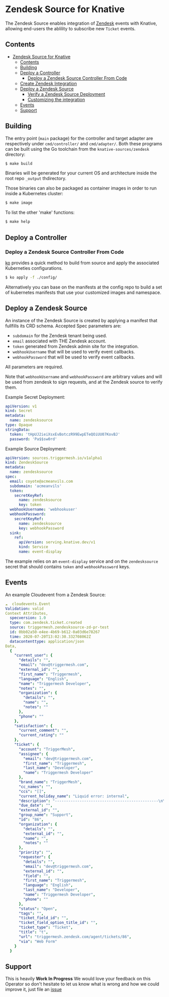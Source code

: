 # Zendesk Source for Knative

The Zendesk Source enables integration of [Zendesk](https://www.zendesk.com/) events with Knative, allowing end-users the ablility to subscribe new `Ticket` events.

## Contents

- [Zendesk Source for Knative](#zendesk-source-for-knative)
  - [Contents](#contents)
  - [Building](#building)
  - [Deploy a Controller](#deploy-a-controller)
    - [Deploy a Zendesk Source Controller From Code](#deploy-a-zendesk-source-controller-from-code)
  - [Create Zendesk Integration](#create-zendesk-integration)
  - [Deploy a Zendesk Source](#deploy-a-zendesk-source)
    - [Verify a Zendesk Source Deployment](#verify-a-zendesk-source-deployment)
    - [Customizing the integration](#customizing-the-integration)
  - [Events](#events)
  - [Support](#support)

## Building

The entry point (`main` package) for the controller and target adapter are respectively under
`cmd/controller/` and `cmd/adapter/`. Both these programs can be built using
the Go toolchain from the `knative-sources/zendesk` directory:

```sh
$ make build
```

Binaries will be generated for your current OS and architecture inside the root repo `_output` thdirectory.

Those binaries can also be packaged as container images in order to run inside a Kubernetes cluster:


```sh
$ make image
```

To list the other 'make' functions:

```sh
$ make help
```

## Deploy a Controller

### Deploy a Zendesk Source Controller From Code

[ko](https://github.com/google/ko) provides a quick method to build from source and apply the associated Kuberneties configurations.

```sh
$ ko apply -f ./config/
```

Alternatively you can base on the manifests at the config repo to build a set of kubernetes manifests that use your customized images and namespace.

## Deploy a Zendesk Source

An instance of the Zendesk Source is created by applying a manifest that fullfills its CRD schema. Accepted Spec parameters are:

- `subdomain` for the Zendesk tenant being used.
- `email` associated with THE Zendesk account.
- `token` generated from Zendesk admin site for the integration.
- `webhookUsername` that will be used to verify event callbacks.
- `webhookPassword` that will be used to verify event callbacks.

All parameters are required.

Note that `webhookUsername` and `webhookPassword` are arbitrary values and will be used from zendesk to sign requests, and at the Zendesk source to verify them.

Example Secret Deployment:

```yaml
apiVersion: v1
kind: Secret
metadata:
  name: zendesksource
type: Opaque
stringData:
  token: 'tHpUJ2ieiXsxEvBotczR99EwpETeQOiUU07KovBJ'
  password: 'Pa$$sw0rd'
```

Example Source Deployment:

```yaml
apiVersion: sources.triggermesh.io/v1alpha1
kind: ZendeskSource
metadata:
  name: zendesksource
spec:
  email: coyote@acmeanvils.com
  subdomain: 'acmeanvils'
  token:
    secretKeyRef:
      name: zendesksource
      key: token
  webhookUsername: 'webhookuser'
  webhookPassword:
    secretKeyRef:
      name: zendesksource
      key: webhookPassword
  sink:
    ref:
      apiVersion: serving.knative.dev/v1
      kind: Service
      name: event-display

```

The example relies on an `event-display` service and on the `zendesksource` secret that should contains `token` and `webhookPassword` keys.

## Events

An example Cloudevent from a Zendesk Source:

```yaml
☁️  cloudevents.Event
Validation: valid
Context Attributes,
  specversion: 1.0
  type: com.zendesk.ticket.created
  source: triggermesh.zendesksource-zd-pr-test
  id: 0bb02a50-e4ee-4b69-b612-0a03d6e78267
  time: 2020-07-20T13:02:30.332708062Z
  datacontenttype: application/json
Data,
  {
    "current_user": {
      "details": "",
      "email": "dev@triggermesh.com",
      "external_id": "",
      "first_name": "Triggermesh",
      "language": "English",
      "name": "Triggermesh Developer",
      "notes": "",
      "organization": {
        "details": "",
        "name": "",
        "notes": ""
      },
      "phone": ""
    },
    "satisfaction": {
      "current_comment": "",
      "current_rating": ""
    },
    "ticket": {
      "account": "TriggerMesh",
      "assignee": {
        "email": "dev@triggermesh.com",
        "first_name": "Triggermesh",
        "last_name": "Developer",
        "name": "Triggermesh Developer"
      },
      "brand_name": "TriggerMesh",
      "cc_names": "",
      "ccs": "[]",
      "current_holiday_name": "Liquid error: internal",
      "description": "----------------------------------------------\n\nTriggermesh Developer, Jul 20, 2020, 10:02 AM\n\ne s t",
      "due_date": "",
      "external_id": "",
      "group_name": "Support",
      "id": "86",
      "organization": {
        "details": "",
        "external_id": "",
        "name": "",
        "notes": ""
      },
      "priority": "",
      "requester": {
        "details": "",
        "email": "dev@triggermesh.com",
        "external_id": "",
        "field": "",
        "first_name": "Triggermesh",
        "language": "English",
        "last_name": "Developer",
        "name": "Triggermesh Developer",
        "phone": ""
      },
      "status": "Open",
      "tags": "",
      "ticket_field_id": "",
      "ticket_field_option_title_id": "",
      "ticket_type": "Ticket",
      "title": "t",
      "url": "triggermesh.zendesk.com/agent/tickets/86",
      "via": "Web Form"
    }
  }
```
## Support

This is heavily **Work In Progress** We would love your feedback on this
Operator so don't hesitate to let us know what is wrong and how we could improve
it, just file an [issue](https://github.com/triggermesh/knative-sources/issues/new)

